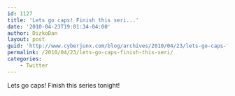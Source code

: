 ```yaml
---
id: 1127
title: 'Lets go caps! Finish this seri...'
date: '2010-04-23T19:01:34-04:00'
author: DizkoDan
layout: post
guid: 'http://www.cyberjunx.com/blog/archives/2010/04/23/lets-go-caps-finish-this-seri/'
permalink: /2010/04/23/lets-go-caps-finish-this-seri/
categories:
    - Twitter
---
```


Lets go caps! Finish this series tonight!